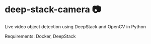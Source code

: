 # deep-stack-camera 📷

Live video object detection using DeepStack and OpenCV in Python

Requirements: Docker, DeepStack

